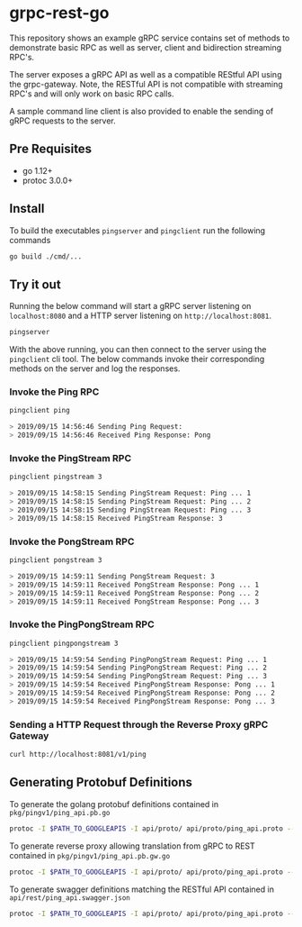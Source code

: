 # grpc-rest-go

This repository shows an example gRPC service contains set of methods to demonstrate  basic RPC as well as server, client and bidirection streaming RPC's.

The server exposes a gRPC API as well as a compatible REStful API using the grpc-gateway. Note, the RESTful API is not compatible with streaming RPC's and will only work on basic RPC calls.

A sample command line client is also provided to enable the sending of gRPC requests to the server.

## Pre Requisites

* go 1.12+
* protoc 3.0.0+

## Install

To build the executables `pingserver` and `pingclient` run the following commands

```bash
go build ./cmd/...
```

## Try it out

Running the below command will start a gRPC server listening on `localhost:8080` and a HTTP server listening on `http://localhost:8081`.

```bash
pingserver
```

With the above running, you can then connect to the server using the `pingclient` cli tool. The below commands invoke their corresponding methods on the server and log the responses.

### Invoke the Ping RPC

```bash
pingclient ping

> 2019/09/15 14:56:46 Sending Ping Request:
> 2019/09/15 14:56:46 Received Ping Response: Pong
```

### Invoke the PingStream RPC

```bash
pingclient pingstream 3

> 2019/09/15 14:58:15 Sending PingStream Request: Ping ... 1
> 2019/09/15 14:58:15 Sending PingStream Request: Ping ... 2
> 2019/09/15 14:58:15 Sending PingStream Request: Ping ... 3
> 2019/09/15 14:58:15 Received PingStream Response: 3
```

### Invoke the PongStream RPC

```bash
pingclient pongstream 3

> 2019/09/15 14:59:11 Sending PongStream Request: 3
> 2019/09/15 14:59:11 Received PongStream Response: Pong ... 1
> 2019/09/15 14:59:11 Received PongStream Response: Pong ... 2
> 2019/09/15 14:59:11 Received PongStream Response: Pong ... 3
```

### Invoke the PingPongStream RPC

```bash
pingclient pingpongstream 3

> 2019/09/15 14:59:54 Sending PingPongStream Request: Ping ... 1
> 2019/09/15 14:59:54 Sending PingPongStream Request: Ping ... 2
> 2019/09/15 14:59:54 Sending PingPongStream Request: Ping ... 3
> 2019/09/15 14:59:54 Received PingPongStream Response: Pong ... 1
> 2019/09/15 14:59:54 Received PingPongStream Response: Pong ... 2
> 2019/09/15 14:59:54 Received PingPongStream Response: Pong ... 3
```

### Sending a HTTP Request through the Reverse Proxy gRPC Gateway

```bash
curl http://localhost:8081/v1/ping
```

## Generating Protobuf Definitions

To generate the golang protobuf definitions contained in `pkg/pingv1/ping_api.pb.go`

```bash
protoc -I $PATH_TO_GOOGLEAPIS -I api/proto/ api/proto/ping_api.proto --go_out=plugins=grpc:pkg/pingv1
```

To generate reverse proxy allowing translation from gRPC to REST contained in `pkg/pingv1/ping_api.pb.gw.go`

```bash
protoc -I $PATH_TO_GOOGLEAPIS -I api/proto/ api/proto/ping_api.proto --grpc-gateway_out=logtostderr=true:pkg/pingv1
```

To generate swagger definitions matching the RESTful API contained in `api/rest/ping_api.swagger.json`

```bash
protoc -I $PATH_TO_GOOGLEAPIS -I api/proto/ api/proto/ping_api.proto --swagger_out=logtostderr=true:api/rest
```
